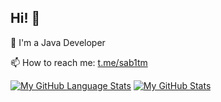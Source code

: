 ## Hi! 👋
🔭 I'm a Java Developer

📫 How to reach me: [t.me/sab1tm](https://t.me/sab1tm)


[![My GitHub Language Stats](https://github-readme-stats.vercel.app/api/top-langs/?username=sab1tm&langs_count=5&include_all_commits=true&show_icons=true&theme=transparent)]()
[![My GitHub Stats](https://github-readme-stats.vercel.app/api/?username=sab1tm&count_private=true&include_all_commits=true&show_icons=true&theme=transparent)]()
